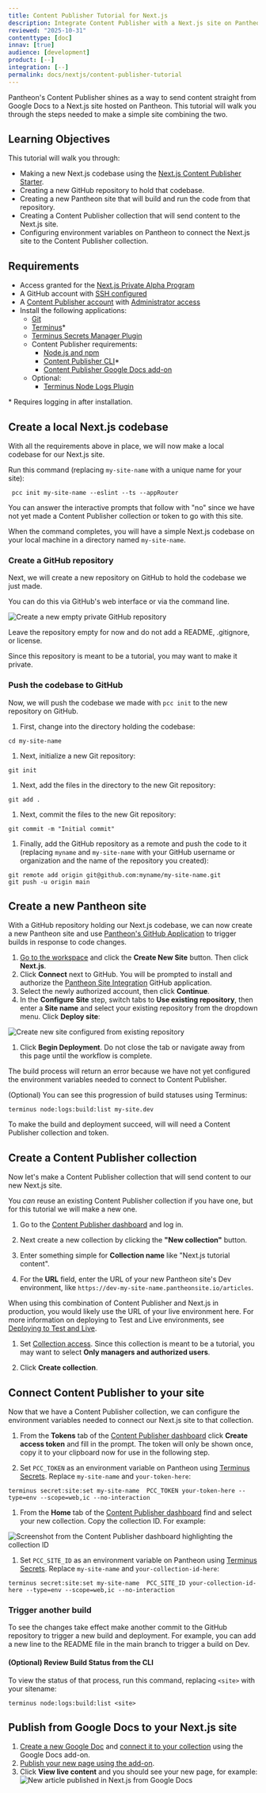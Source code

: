 ```yaml
---
title: Content Publisher Tutorial for Next.js
description: Integrate Content Publisher with a Next.js site on Pantheon
reviewed: "2025-10-31"
contenttype: [doc]
innav: [true]
audience: [development]
product: [--]
integration: [--]
permalink: docs/nextjs/content-publisher-tutorial
---
```


<Partial file="nextjs-pre-ga.md" />

Pantheon's Content Publisher shines as a way to send content straight from Google Docs to a Next.js site hosted on Pantheon.
This tutorial will walk you through the steps needed to make a simple site combining the two.

## Learning Objectives

This tutorial will walk you through:

* Making a new Next.js codebase using the [Next.js Content Publisher Starter](https://github.com/pantheon-systems/content-publisher-sdk/tree/main/starters/nextjs-starter-approuter-ts).
* Creating a new GitHub repository to hold that codebase.
* Creating a new Pantheon site that will build and run the code from that repository.
* Creating a Content Publisher collection that will send content to the Next.js site.
* Configuring environment variables on Pantheon to connect the Next.js site to the Content Publisher collection.

## Requirements

* Access granted for the [Next.js Private Alpha Program](/nextjs/#access--availability)
* A GitHub account with [SSH configured](https://docs.github.com/en/authentication/connecting-to-github-with-ssh/about-ssh)
* A [Content Publisher account](https://docs.content.pantheon.io/#h.9owhdt6w06gr) with [Administrator access](https://docs.content.pantheon.io/roles)
* Install the following applications:
  - [Git](https://git-scm.com/)
  - [Terminus](/terminus/install)*
  - [Terminus Secrets Manager Plugin](https://github.com/pantheon-systems/terminus-secrets-manager-plugin)
  - Content Publisher requirements:
    - [Node.js and npm](https://docs.content.pantheon.io/cli-setup#h.tqdsaj5gmjzp)
    - [Content Publisher CLI](https://docs.content.pantheon.io/cli-setup#h.6sxx14u8zeur)*
    - [Content Publisher Google Docs add-on ](https://docs.content.pantheon.io/add-on-install#h.32fczwiey3t0)
  - Optional:
    - [Terminus Node Logs Plugin](https://github.com/pantheon-systems/terminus-node-logs-plugin)

\* Requires logging in after installation.

## Create a local Next.js codebase

With all the requirements above in place, we will now make a local codebase for our Next.js site.

Run this command (replacing `my-site-name` with a unique name for your site):

```bash{promptUser: user}
 pcc init my-site-name --eslint --ts --appRouter
```

You can answer the interactive prompts that follow with "no" since we have not yet made a Content Publisher collection or token to go with this site.

When the command completes, you will have a simple Next.js codebase on your local machine in a directory named `my-site-name`.

### Create a GitHub repository

Next, we will create a new repository on GitHub to hold the codebase we just made.

You can do this via GitHub's web interface or via the command line.

![Create a new empty private GitHub repository](../../images/nextjs/new-empty-repo.png)

Leave the repository empty for now and do not add a README, .gitignore, or license.

Since this repository is meant to be a tutorial, you may want to make it private.

### Push the codebase to GitHub

Now, we will push the codebase we made with `pcc init` to the new repository on GitHub.

1. First, change into the directory holding the codebase:

  ```bash{promptUser: user}
  cd my-site-name
  ```
1. Next, initialize a new Git repository:

  ```bash{promptUser: user}
  git init
  ```
1. Next, add the files in the directory to the new Git repository:

  ```bash{promptUser: user}
  git add .
  ```
1. Next, commit the files to the new Git repository:

  ```bash{promptUser: user}
  git commit -m "Initial commit"
  ```
1. Finally, add the GitHub repository as a remote and push the code to it (replacing `myname` and `my-site-name` with your GitHub username or organization and the name of the repository you created):

  ```bash{promptUser: user}
  git remote add origin git@github.com:myname/my-site-name.git
  git push -u origin main
  ```

## Create a new Pantheon site

With a GitHub repository holding our Next.js codebase, we can now create a new Pantheon site and use [Pantheon's GitHub Application](https://docs.pantheon.io/github-application) to trigger builds in response to code changes.

1. [Go to the workspace](/guides/account-mgmt/workspace-sites-teams/workspaces#switch-between-workspaces) and click the **Create New Site** button. Then click **Next.js**.
1. Click **Connect** next to GitHub. You will be prompted to install and authorize the [Pantheon Site Integration](https://github.com/apps/pantheon-site-integration) GitHub application.
1. Select the newly authorized account, then click **Continue**.
1. In the **Configure Site** step, switch tabs to **Use existing repository**, then enter a **Site name** and select your existing repository from the dropdown menu. Click **Deploy site**:

  ![Create new site configured from existing repository](../../images/nextjs/configure-existing-repo.png)

1. Click **Begin Deployment**. Do not close the tab or navigate away from this page until the workflow is complete.

The build process will return an error because we have not yet configured the environment variables needed to connect to Content Publisher.

(Optional) You can see this progression of build statuses using Terminus:

```bash{promptUser: user}
terminus node:logs:build:list my-site.dev
```

To make the build and deployment succeed, will will need a Content Publisher collection and token.

## Create a Content Publisher collection

Now let's make a Content Publisher collection that will send content to our new Next.js site.

You _can_ reuse an existing Content Publisher collection if you have one, but for this tutorial we will make a new one.

1. Go to the [Content Publisher dashboard](https://content.pantheon.io) and log in.

1. Next create a new collection by clicking the **"New collection"** button.

1. Enter something simple for **Collection name** like "Next.js tutorial content".

1. For the **URL** field, enter the URL of your new Pantheon site's Dev environment, like `https://dev-my-site-name.pantheonsite.io/articles`.

  <Alert title="Tutorial vs. production usage" type="info" >

  When using this combination of Content Publisher and Next.js in production, you would likely use the URL of your live environment here. For more information on deploying to Test and Live environments, see [Deploying to Test and Live](/docs/nextjs/test-and-live-env).

  </Alert>

1. Set [Collection access](https://docs.content.pantheon.io/publishing-permissions#h.q3xmgo7a5kws). Since this collection is meant to be a tutorial, you may want to select **Only managers and authorized users**.

1. Click **Create collection**.

## Connect Content Publisher to your site

Now that we have a Content Publisher collection, we can configure the environment variables needed to connect our Next.js site to that collection.

1. From the **Tokens** tab of the [Content Publisher dashboard](https://content.pantheon.io/dashboard/settings/tokens) click **Create access token** and fill in the prompt. The token will only be shown once, copy it to your clipboard now for use in the following step.

1. Set `PCC_TOKEN` as an environment variable on Pantheon using [Terminus Secrets](/guides/secrets). Replace `my-site-name` and `your-token-here`:

  ```bash{promptUser: user}
  terminus secret:site:set my-site-name  PCC_TOKEN your-token-here --type=env --scope=web,ic --no-interaction
  ```

1. From the **Home** tab of the [Content Publisher dashboard](https://content.pantheon.io/dashboard/collections) find and select your new collection. Copy the collection ID. For example:

  ![Screenshot from the Content Publisher dashboard highlighting the collection ID](../../images/nextjs/collection-id.png)

1. Set `PCC_SITE_ID` as an environment variable on Pantheon using [Terminus Secrets](/guides/secrets). Replace `my-site-name` and `your-collection-id-here`:

  ```bash{promptUser: user}
  terminus secret:site:set my-site-name  PCC_SITE_ID your-collection-id-here --type=env --scope=web,ic --no-interaction
  ```

### Trigger another build

To see the changes take effect make another commit to the GitHub repository to trigger a new build and deployment. For example, you can add a new line to the README file in the main branch to trigger a build on Dev.

#### (Optional) Review Build Status from the CLI
To view the status of that process, run this command, replacing `<site>` with your sitename:

```bash{promptUser: user}
terminus node:logs:build:list <site>
```

## Publish from Google Docs to your Next.js site 

1. [Create a new Google Doc](https://docs.new/) and [connect it to your collection](https://docs.content.pantheon.io/add-on-install#h.25elm2hpgwjj) using the Google Docs add-on.
1. [Publish your new page using the add-on](https://docs.content.pantheon.io/preview-publish#h.7ovppm53h4ec).
1. Click **View live content** and you should see your new page, for example: 
  ![New article published in Next.js from Google Docs](../../images/nextjs/example-first-article.png)